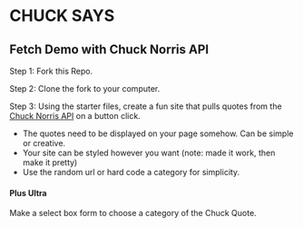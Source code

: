 # CHUCK SAYS

## Fetch Demo with Chuck Norris API

Step 1: Fork this Repo.

Step 2: Clone the fork to your computer.

Step 3: Using the starter files, create a fun site that pulls quotes from the [Chuck Norris API](https://api.chucknorris.io/) on a button click.

- The quotes need to be displayed on your page somehow. Can be simple or creative.
- Your site can be styled however you want (note: made it work, then make it pretty)
- Use the random url or hard code a category for simplicity.

#### Plus Ultra

Make a select box form to choose a category of the Chuck Quote.
